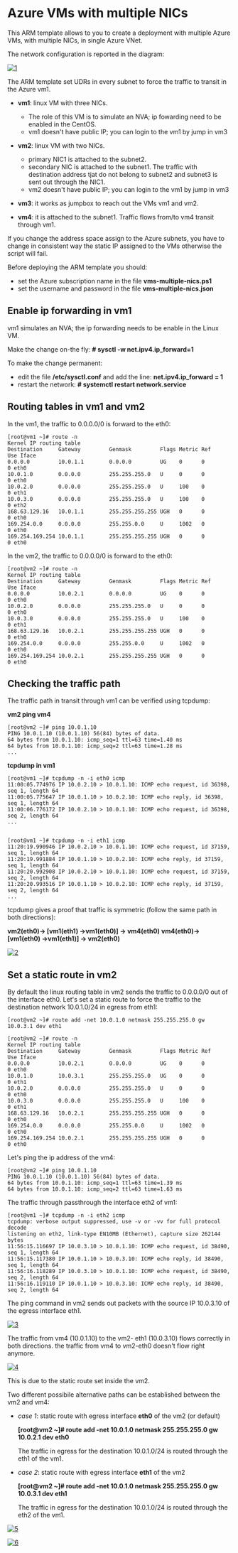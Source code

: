 <properties
pageTitle= '101 ARM template to deploy multiple VMs with multiple NICs'
description= "simple ARM template to deploy multiple VMs with multiple NICs"
documentationcenter: na
services=""
documentationCenter="na"
authors="fabferri"
manager=""
editor=""/>

<tags
   ms.service="configuration-Example-Azure"
   ms.devlang="na"
   ms.topic="article"
   ms.tgt_pltfrm="na"
   ms.workload="na"
   ms.date="17/07/2018"
   ms.author="fabferri" />

# Azure VMs with multiple NICs
This ARM template allows to you to create a deployment with multiple Azure VMs, with multiple NICs, in single Azure VNet.

The network configuration is reported in the diagram:

[![1]][1]

The ARM template set UDRs in every subnet to force the traffic to transit in the Azure vm1.

* **vm1**: linux VM with three NICs.
   * The role of this VM is to simulate an NVA; ip fowarding need to be enabled in the CentOS.
   * vm1 doesn't have public IP; you can login to the vm1 by jump in vm3

* **vm2**: linux VM with two NICs.
   * primary NIC1 is attached to the subnet2.
   * secondary NIC is attached to the subnet1. The traffic with destination address tjat do not belong to subnet2 and subnet3 is sent out through the NIC1.
   * vm2 doesn't have public IP; you can login to the vm1 by jump in vm3

* **vm3**: it works as jumpbox to reach out the VMs vm1 and vm2.

* **vm4**: it is attached to the subnet1. Traffic flows from/to vm4 transit through vm1.

If you change the address space assign to the Azure subnets, you have to change in consistent way the static IP assigned to the VMs otherwise the script will fail.

Before deploying the ARM template you should:
* set the Azure subscription name in the file **vms-multiple-nics.ps1**
* set the username and password in the file **vms-multiple-nics.json**


## Enable ip forwarding in vm1
vm1 simulates an NVA; the ip forwarding needs to be enable in the Linux VM.

Make the change on-the fly: **# sysctl -w net.ipv4.ip_forward=1**

To make the change permanent:
* edit the file **/etc/sysctl.conf** and add the line: **net.ipv4.ip_forward = 1**
* restart the network: **# systemctl restart network.service**


## Routing tables in vm1 and vm2
In the vm1, the traffic to 0.0.0.0/0 is forward to the eth0:

    [root@vm1 ~]# route -n
    Kernel IP routing table
    Destination     Gateway         Genmask         Flags Metric Ref    Use Iface
    0.0.0.0         10.0.1.1        0.0.0.0         UG    0      0        0 eth0
    10.0.1.0        0.0.0.0         255.255.255.0   U     0      0        0 eth0
    10.0.2.0        0.0.0.0         255.255.255.0   U     100    0        0 eth1
    10.0.3.0        0.0.0.0         255.255.255.0   U     100    0        0 eth2
    168.63.129.16   10.0.1.1        255.255.255.255 UGH   0      0        0 eth0
    169.254.0.0     0.0.0.0         255.255.0.0     U     1002   0        0 eth0
    169.254.169.254 10.0.1.1        255.255.255.255 UGH   0      0        0 eth0


In the vm2, the traffic to 0.0.0.0/0 is forward to the eth0:

    [root@vm2 ~]# route -n
    Kernel IP routing table
    Destination     Gateway         Genmask         Flags Metric Ref    Use Iface
    0.0.0.0         10.0.2.1        0.0.0.0         UG    0      0        0 eth0
    10.0.2.0        0.0.0.0         255.255.255.0   U     0      0        0 eth0
    10.0.3.0        0.0.0.0         255.255.255.0   U     100    0        0 eth1
    168.63.129.16   10.0.2.1        255.255.255.255 UGH   0      0        0 eth0
    169.254.0.0     0.0.0.0         255.255.0.0     U     1002   0        0 eth0
    169.254.169.254 10.0.2.1        255.255.255.255 UGH   0      0        0 eth0


## Checking the traffic path
The traffic path in transit through vm1 can be verified using tcpdump:

**vm2 ping vm4**

    [root@vm2 ~]# ping 10.0.1.10
    PING 10.0.1.10 (10.0.1.10) 56(84) bytes of data.
    64 bytes from 10.0.1.10: icmp_seq=1 ttl=63 time=1.40 ms
    64 bytes from 10.0.1.10: icmp_seq=2 ttl=63 time=1.28 ms
    ...


**tcpdump in vm1**

    [root@vm1 ~]# tcpdump -n -i eth0 icmp
    11:00:05.774976 IP 10.0.2.10 > 10.0.1.10: ICMP echo request, id 36398, seq 1, length 64
    11:00:05.775647 IP 10.0.1.10 > 10.0.2.10: ICMP echo reply, id 36398, seq 1, length 64
    11:00:06.776172 IP 10.0.2.10 > 10.0.1.10: ICMP echo request, id 36398, seq 2, length 64
    ...


    [root@vm1 ~]# tcpdump -n -i eth1 icmp
    11:20:19.990946 IP 10.0.2.10 > 10.0.1.10: ICMP echo request, id 37159, seq 1, length 64
    11:20:19.991884 IP 10.0.1.10 > 10.0.2.10: ICMP echo reply, id 37159, seq 1, length 64
    11:20:20.992908 IP 10.0.2.10 > 10.0.1.10: ICMP echo request, id 37159, seq 2, length 64
    11:20:20.993516 IP 10.0.1.10 > 10.0.2.10: ICMP echo reply, id 37159, seq 2, length 64
    ...

tcpdump gives a proof that traffic is symmetric (follow the same path in both directions):

**vm2(eth0)-> [vm1(eth1) ->vm1(eth0)] -> vm4(eth0)**
**vm4(eth0)-> [vm1(eth0) ->vm1(eth1)] -> vm2(eth0)**


[![2]][2]


## Set a static route in vm2
By default the linux routing table in vm2 sends the traffic to 0.0.0.0/0 out of the interface eth0.
Let's set a static route to force the traffic to the destination network 10.0.1.0/24 in egress from eth1:

    [root@vm2 ~]# route add -net 10.0.1.0 netmask 255.255.255.0 gw 10.0.3.1 dev eth1

    [root@vm2 ~]# route -n
    Kernel IP routing table
    Destination     Gateway         Genmask         Flags Metric Ref    Use Iface
    0.0.0.0         10.0.2.1        0.0.0.0         UG    0      0        0 eth0
    10.0.1.0        10.0.3.1        255.255.255.0   UG    0      0        0 eth1
    10.0.2.0        0.0.0.0         255.255.255.0   U     0      0        0 eth0
    10.0.3.0        0.0.0.0         255.255.255.0   U     100    0        0 eth1
    168.63.129.16   10.0.2.1        255.255.255.255 UGH   0      0        0 eth0
    169.254.0.0     0.0.0.0         255.255.0.0     U     1002   0        0 eth0
    169.254.169.254 10.0.2.1        255.255.255.255 UGH   0      0        0 eth0

Let's ping the ip address of the vm4:

    [root@vm2 ~]# ping 10.0.1.10
    PING 10.0.1.10 (10.0.1.10) 56(84) bytes of data.
    64 bytes from 10.0.1.10: icmp_seq=1 ttl=63 time=1.39 ms
    64 bytes from 10.0.1.10: icmp_seq=2 ttl=63 time=1.63 ms


The traffic through passthrough the interface eth2 of vm1:

    [root@vm1 ~]# tcpdump -n -i eth2 icmp
    tcpdump: verbose output suppressed, use -v or -vv for full protocol decode
    listening on eth2, link-type EN10MB (Ethernet), capture size 262144 bytes
    11:56:15.116697 IP 10.0.3.10 > 10.0.1.10: ICMP echo request, id 38490, seq 1, length 64
    11:56:15.117380 IP 10.0.1.10 > 10.0.3.10: ICMP echo reply, id 38490, seq 1, length 64
    11:56:16.118289 IP 10.0.3.10 > 10.0.1.10: ICMP echo request, id 38490, seq 2, length 64
    11:56:16.119110 IP 10.0.1.10 > 10.0.3.10: ICMP echo reply, id 38490, seq 2, length 64


The ping command in vm2 sends out packets with the source IP 10.0.3.10 of the egress interface eth1.

[![3]][3]

The traffic from vm4 (10.0.1.10) to the vm2- eth1 (10.0.3.10) flows correctly in both directions.
the traffic from vm4 to vm2-eth0 doesn't flow right anymore.

[![4]][4]

This is due to the static route set inside the vm2.

Two different possibile alternative paths can be established between the vm2 and vm4:

* *case 1*: static route with egress interface **eth0** of the vm2 (or default)

	**[root@vm2 ~]# route add -net 10.0.1.0 netmask 255.255.255.0 gw 10.0.2.1 dev eth0**

    The traffic in egress for the destination 10.0.1.0/24 is routed through the eth1 of the vm1.


* *case 2*: static route with egress interface **eth1** of the vm2

    **[root@vm2 ~]# route add -net 10.0.1.0 netmask 255.255.255.0 gw 10.0.3.1 dev eth1**

    The traffic in egress for the destination 10.0.1.0/24 is routed through the eth2 of the vm1.

[![5]][5]

[![6]][6]

<!--Image References-->

[1]: ./media/network-diagram.png "network diagram"
[2]: ./media/flow1.png "traffic flows"
[3]: ./media/flow2.png "traffic flows"
[4]: ./media/flow3.png "traffic flows"
[5]: ./media/flow4.png "traffic flows"
[6]: ./media/flow5.png "traffic flows"

<!--Link References-->

